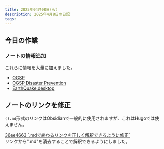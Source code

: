```yaml
---
title: 2025年04月08日(火)
description: 2025年4月8日の日記
tags:
---
```

## 今日の作業
### ノートの情報追加
これらに情報を大量に加えました。
- [OGSP](../おかゆグループ/OGSP/OGSP.md)
- [OGSP Disaster Prevention](../おかゆグループ/OGSP/GUI/OGSP%20Disaster%20Prevention.md)
- [EarthQuake.desktop](../おかゆグループ/OGSP/GUI/EarthQuake/EarthQuake.desktop.md)
## ノートのリンクを修正
`().md`形式のリンクはObsidianで一般的に使用されますが、これはHugoでは使えません。

[36ee4663 \`.mdで終わるリンクを正しく解釈できるように修正\`](https://github.com/yossy4411/note-web/commit/36ee46632d30d1d4646115c926659c293c3c9add#diff-f7b06ddbef6db89a3316207be1370aed4471163e87284b63aad6d51f59f1e45e)  
リンクから".md"を消去することで解釈できるようにしました。